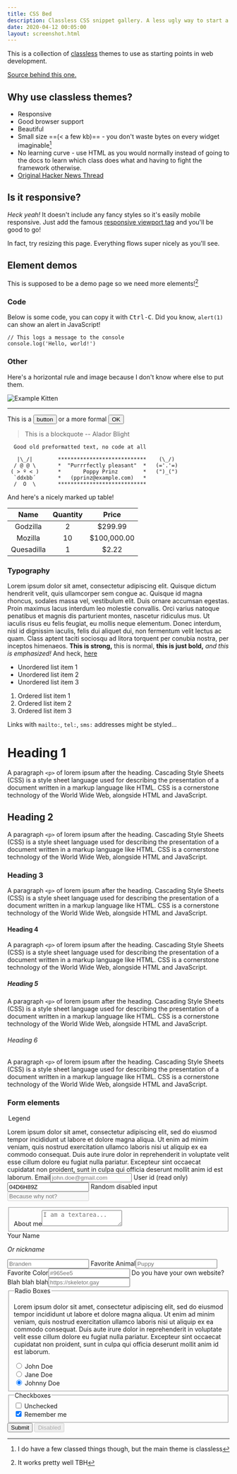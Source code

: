 ```yaml
---
title: CSS Bed
description: Classless CSS snippet gallery. A less ugly way to start a web page.
date: 2020-04-12 00:05:00
layout: screenshot.html
---
```


This is a collection of [classless](https://medium.com/@ubershmekel/the-next-css-frontier-classless-5e66f3f25fddcss) themes to use as starting points in web development.

[Source behind this one.](https://github.com/ubershmekel/cssbed)

## Why use classless themes?
- Responsive
- Good browser support
- Beautiful
- Small size ==(< a few kb)== - you don't waste bytes on every widget imaginable[^1]
- No learning curve - use HTML as you would normally instead of going to the docs to learn which class does what and having to fight the framework otherwise.
- [Original Hacker News Thread](https://news.ycombinator.com/item?id=19593866)

[^1]: I do have a few classed things though, but the main theme is classless

## Is it responsive?

*Heck yeah!* It doesn't include any fancy styles so it's easily mobile responsive. Just add the famous [responsive viewport tag](https://www.w3schools.com/css/css_rwd_viewport.asp) and you'll be good to go!

In fact, try resizing this page. Everything flows super nicely as you'll see.

## Element demos

This is supposed to be a demo page so we need more elements![^2]

[^2]: It works pretty well TBH

### Code

Below is some code, you can copy it with <kbd>Ctrl-C</kbd>. Did you know, `alert(1)` can show an alert in JavaScript!

```
// This logs a message to the console
console.log('Hello, world!')
```

### Other

Here's a horizontal rule and image because I don't know where else to put them.

![Example Kitten](https://www.shera.gay/gay.jpg "Caption as well!")

---

This is a <button>button</button> or a more formal <button>OK</button>
> This is a blockquote
> -- Alador Blight

```
  Good old preformatted text, no code at all

   |\_/|        ****************************    (\_/)
  / @ @ \       *  "Purrrfectly pleasant"  *   (='.'=)
 ( > º < )      *       Poppy Prinz        *   (")_(")
  `ddxbb´       *   (pprinz@example.com)   *
  /  O  \       ****************************
```

And here's a nicely marked up table!

|    Name    | Quantity |    Price    |
|:----------:|:--------:|:-----------:|
| Godzilla   | 2        | $299.99     |
| Mozilla    | 10       | $100,000.00 |
| Quesadilla | 1        | $2.22       |

### Typography

Lorem ipsum dolor sit amet, consectetur adipiscing elit. Quisque dictum hendrerit velit, quis ullamcorper sem congue ac. Quisque id magna rhoncus, sodales massa vel, vestibulum elit. Duis ornare accumsan egestas. Proin maximus lacus interdum leo molestie convallis. Orci varius natoque penatibus et magnis dis parturient montes, nascetur ridiculus mus. Ut iaculis risus eu felis feugiat, eu mollis neque elementum. Donec interdum, nisl id dignissim iaculis, felis dui aliquet dui, non fermentum velit lectus ac quam. Class aptent taciti sociosqu ad litora torquent per conubia nostra, per inceptos himenaeos. **This is strong,** this is normal, **this is just bold,** *and this is emphasized!* And heck, [here](#)

- Unordered list item 1
- Unordered list item 2
- Unordered list item 3

1. Ordered list item 1
2. Ordered list item 2
3. Ordered list item 3

Links with `mailto:`, `tel:`, `sms:` addresses might be styled...

# Heading 1

A paragraph `<p>` of lorem ipsum after the heading. Cascading Style Sheets (CSS) is a style sheet language used for describing the presentation of a document written in a markup language like HTML. CSS is a cornerstone technology of the World Wide Web, alongside HTML and JavaScript.

## Heading 2

A paragraph `<p>` of lorem ipsum after the heading. Cascading Style Sheets (CSS) is a style sheet language used for describing the presentation of a document written in a markup language like HTML. CSS is a cornerstone technology of the World Wide Web, alongside HTML and JavaScript.

### Heading 3

A paragraph `<p>` of lorem ipsum after the heading. Cascading Style Sheets (CSS) is a style sheet language used for describing the presentation of a document written in a markup language like HTML. CSS is a cornerstone technology of the World Wide Web, alongside HTML and JavaScript.

#### Heading 4

A paragraph `<p>` of lorem ipsum after the heading. Cascading Style Sheets (CSS) is a style sheet language used for describing the presentation of a document written in a markup language like HTML. CSS is a cornerstone technology of the World Wide Web, alongside HTML and JavaScript.

##### Heading 5

A paragraph `<p>` of lorem ipsum after the heading. Cascading Style Sheets (CSS) is a style sheet language used for describing the presentation of a document written in a markup language like HTML. CSS is a cornerstone technology of the World Wide Web, alongside HTML and JavaScript.

###### Heading 6

A paragraph `<p>` of lorem ipsum after the heading. Cascading Style Sheets (CSS) is a style sheet language used for describing the presentation of a document written in a markup language like HTML. CSS is a cornerstone technology of the World Wide Web, alongside HTML and JavaScript.

### Form elements

<div>
<form onsubmit="return false;">
  <legend>Legend</legend>
  <p>Lorem ipsum dolor sit amet, consectetur adipiscing elit, sed do eiusmod tempor incididunt ut labore et dolore magna aliqua. Ut enim ad minim veniam, quis nostrud exercitation ullamco laboris nisi ut aliquip ex ea commodo consequat. Duis aute irure dolor in reprehenderit in voluptate velit esse cillum dolore eu fugiat nulla pariatur. Excepteur sint occaecat cupidatat non proident, sunt in culpa qui officia deserunt mollit anim id est laborum.
  <label for='email'>Email<input type='email' name='email' id='email' placeholder='john.doe@gmail.com'></label>
  <label for='id'>User id (read only)<input readonly type="text" name='id' id='id' value='04D6H89Z'></label>
  <label for='disabled'>Random disabled input<input disabled type="text" name='disabled' id='disabled' placeholder='Because why not?'></label>
  <fieldset>
    <label for='about'>About me<textarea name='about' id='about' placeholder='I am a textarea...'></textarea></label>
  </fieldset>
  <label for="name">
    Your Name
    <p><i>Or nickname</i></p>
    <input name="Name" id="name" type="text" placeholder="Branden" />
  </label>
  <label for="animal">Favorite Animal<input name="Animal" id="animal" type="text" placeholder="Puppy" /></label>
  <label for="color">Favorite Color<input name="Color" id="color" type="text" placeholder="#965ee5" /></label>
  <label for="url">Do you have your own website? Blah blah blah<input name="Site" id="url" type="url" placeholder="https://skeletor.gay" /></label>
  <fieldset>
    <legend>Radio Boxes</legend>
    <p>    Lorem ipsum dolor sit amet, consectetur adipiscing elit, sed do eiusmod tempor incididunt ut labore et dolore magna aliqua. Ut enim ad minim veniam, quis nostrud exercitation ullamco laboris nisi ut aliquip ex ea commodo consequat. Duis aute irure dolor in reprehenderit in voluptate velit esse cillum dolore eu fugiat nulla pariatur. Excepteur sint occaecat cupidatat non proident, sunt in culpa qui officia deserunt mollit anim id est laborum.
    <div>
      <input type='radio' id='john' name='drone' value='john' checked>
      <label for='john'>John Doe</label>
    </div>
    <div>
      <input type='radio' id='jane' name='drone' value='jane' checked>
      <label for='jane'>Jane Doe</label>
    </div>
    <div>
      <input type='radio' id='johnny' name='drone' value='johnny' checked>
      <label for='johnny'>Johnny Doe</label>
    </div>
  </fieldset>
  <fieldset>
    <legend>Checkboxes</legend>
    <div>
      <input type='checkbox' name='unchecked' id='unchecked'>
      <label for='unchecked'>Unchecked</label>
    </div>
    <div>
      <input type='checkbox' name='remember' id='remember' checked>
      <label for='remember'>Remember me</label>
    </div>
  </fieldset>
  <input type='submit'>
  <input type='submit' value="Disabled" disabled>
</form>
</div>
